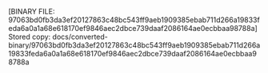 [BINARY FILE: 97063bd0fb3da3ef20127863c48bc543ff9aeb1909385ebab711d266a19833feda6a0a1a68e618170ef9846aec2dbce739daaf2086164ae0ecbbaa98788a]
Stored copy: docs/converted-binary/97063bd0fb3da3ef20127863c48bc543ff9aeb1909385ebab711d266a19833feda6a0a1a68e618170ef9846aec2dbce739daaf2086164ae0ecbbaa98788a
